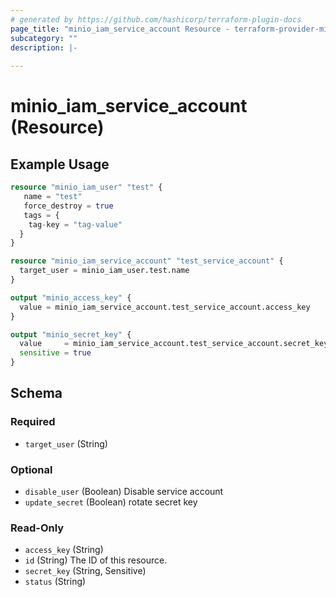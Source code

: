 ```yaml
---
# generated by https://github.com/hashicorp/terraform-plugin-docs
page_title: "minio_iam_service_account Resource - terraform-provider-minio"
subcategory: ""
description: |-
  
---
```


# minio_iam_service_account (Resource)



## Example Usage

```terraform
resource "minio_iam_user" "test" {
   name = "test"
   force_destroy = true
   tags = {
    tag-key = "tag-value"
  }
}

resource "minio_iam_service_account" "test_service_account" {
  target_user = minio_iam_user.test.name
}

output "minio_access_key" {
  value = minio_iam_service_account.test_service_account.access_key
}

output "minio_secret_key" {
  value     = minio_iam_service_account.test_service_account.secret_key
  sensitive = true
}
```

<!-- schema generated by tfplugindocs -->
## Schema

### Required

- `target_user` (String)

### Optional

- `disable_user` (Boolean) Disable service account
- `update_secret` (Boolean) rotate secret key

### Read-Only

- `access_key` (String)
- `id` (String) The ID of this resource.
- `secret_key` (String, Sensitive)
- `status` (String)


